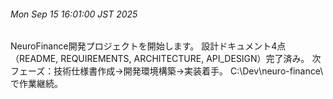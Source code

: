 ###### Mon Sep 15 16:01:00 JST 2025
NeuroFinance開発プロジェクトを開始します。
設計ドキュメント4点（README, REQUIREMENTS, ARCHITECTURE, API_DESIGN）完了済み。
次フェーズ：技術仕様書作成→開発環境構築→実装着手。
C:\Dev\neuro-finance\ で作業継続。